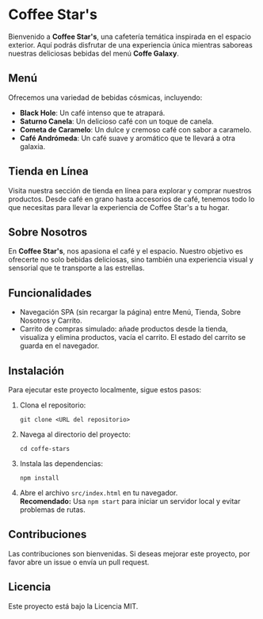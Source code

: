 # Coffee Star's

Bienvenido a **Coffee Star's**, una cafetería temática inspirada en el espacio exterior. Aquí podrás disfrutar de una experiencia única mientras saboreas nuestras deliciosas bebidas del menú **Coffe Galaxy**.

## Menú

Ofrecemos una variedad de bebidas cósmicas, incluyendo:

- **Black Hole**: Un café intenso que te atrapará.
- **Saturno Canela**: Un delicioso café con un toque de canela.
- **Cometa de Caramelo**: Un dulce y cremoso café con sabor a caramelo.
- **Café Andrómeda**: Un café suave y aromático que te llevará a otra galaxia.

## Tienda en Línea

Visita nuestra sección de tienda en línea para explorar y comprar nuestros productos. Desde café en grano hasta accesorios de café, tenemos todo lo que necesitas para llevar la experiencia de Coffee Star's a tu hogar.

## Sobre Nosotros

En **Coffee Star's**, nos apasiona el café y el espacio. Nuestro objetivo es ofrecerte no solo bebidas deliciosas, sino también una experiencia visual y sensorial que te transporte a las estrellas. 

## Funcionalidades

- Navegación SPA (sin recargar la página) entre Menú, Tienda, Sobre Nosotros y Carrito.
- Carrito de compras simulado: añade productos desde la tienda, visualiza y elimina productos, vacía el carrito. El estado del carrito se guarda en el navegador.

## Instalación

Para ejecutar este proyecto localmente, sigue estos pasos:

1. Clona el repositorio:
   ```
   git clone <URL del repositorio>
   ```
2. Navega al directorio del proyecto:
   ```
   cd coffe-stars
   ```
3. Instala las dependencias:
   ```
   npm install
   ```
4. Abre el archivo `src/index.html` en tu navegador.  
   **Recomendado:** Usa `npm start` para iniciar un servidor local y evitar problemas de rutas.

## Contribuciones

Las contribuciones son bienvenidas. Si deseas mejorar este proyecto, por favor abre un issue o envía un pull request.

## Licencia

Este proyecto está bajo la Licencia MIT.